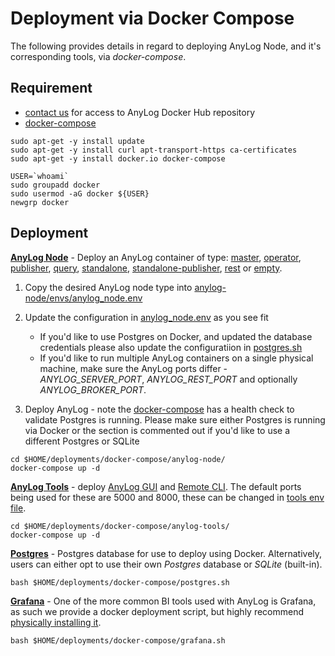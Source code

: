 # Deployment via Docker Compose 

The following provides details in regard to deploying AnyLog Node, and it's corresponding tools, via _docker-compose_.


## Requirement
* [contact us](mailto:info@anylog.co) for access to AnyLog Docker Hub repository
* [docker-compose](docker_install.sh)
```commandline
sudo apt-get -y install update
sudo apt-get -y install curl apt-transport-https ca-certificates
sudo apt-get -y install docker.io docker-compose

USER=`whoami`
sudo groupadd docker
sudo usermod -aG docker ${USER}
newgrp docker 
``` 

## Deployment
**[AnyLog Node](anylog-node)** - Deploy an AnyLog container of type: [master](anylog-node/envs/anylog_master.env),
[operator](anylog-node/envs/anylog_operator.env), [publisher](anylog-node/envs/anylog_publisher.env), 
[query](anylog-node/envs/anylog_query.env), [standalone](anylog-node/envs/anylog_standalone.env), 
[standalone-publisher](anylog-node/envs/anylog_standalone_publisher.env), [rest](anylog-node/envs/anylog_rest.env)
or [empty](anylog-node/envs/anylog_none.env). 
1. Copy the desired AnyLog node type into [anylog-node/envs/anylog_node.env](anylog-node/envs/anylog_node.env) 


2. Update the configuration in [anylog_node.env](anylog-node/envs/anylog_node.env) as you see fit
   * If you'd like to use Postgres on Docker, and updated the database credentials please also update the configuratiion
   in [postgres.sh](postgres.sh)
   * If you'd like to run multiple AnyLog containers on a single physical machine, make sure the AnyLog ports differ - 
   _ANYLOG_SERVER_PORT_, _ANYLOG_REST_PORT_ and optionally _ANYLOG_BROKER_PORT_. 

   
3. Deploy AnyLog - note the [docker-compose](anylog-node/docker-compose.yml) has a health check to validate Postgres is running. 
Please make sure either Postgres is running via Docker or the section is commented out if you'd like to use a different 
Postgres or SQLite
```shell
cd $HOME/deployments/docker-compose/anylog-node/
docker-compose up -d 
```

**[AnyLog Tools](anylog-tools)** - deploy [AnyLog GUI](https://github.com/AnyLog-co/AnyLog-GUI) and 
[Remote CLI](https://github.com/AnyLog-co/Remote-CLI). The default ports being used for these are 5000 and 8000, these
can be changed in [tools env file](anylog-tools/envs/anylog_tools.env).
```shell
cd $HOME/deployments/docker-compose/anylog-tools/
docker-compose up -d 
```

**[Postgres](postgres.sh)** - Postgres database for use to deploy using Docker. Alternatively, users can either opt to
use their own _Postgres_ database or _SQLite_ (built-in). 
```shell
bash $HOME/deployments/docker-compose/postgres.sh
```

**[Grafana](grafana.sh)** - One of the more common BI tools used with AnyLog is Grafana, as such we provide a docker 
deployment script, but highly recommend [physically installing it](https://grafana.com/docs/grafana/latest/installation/).
```shell
bash $HOME/deployments/docker-compose/grafana.sh
```